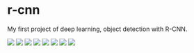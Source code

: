 # r-cnn

My first project of deep learning, object detection with R-CNN.

![](good_sample/10.png)
![](good_sample/14.png)
![](good_sample/16.png)
![](good_sample/19.png)
![](good_sample/25.png)
![](good_sample/7.png)
![](good_sample/20.png)
![](good_sample/23.png)
